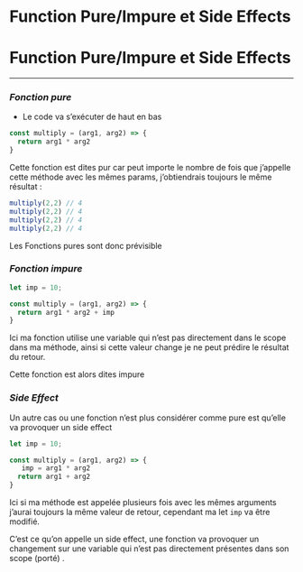 # Function Pure/Impure et Side Effects

# Function Pure/Impure et Side Effects

---

### *Fonction pure*

- Le code va s’exécuter de haut en bas

```jsx
const multiply = (arg1, arg2) => {
  return arg1 * arg2
}
```

Cette fonction est dites pur car peut importe le nombre de fois que j’appelle cette méthode avec les mêmes params, j’obtiendrais toujours le même résultat :

```jsx
multiply(2,2) // 4
multiply(2,2) // 4
multiply(2,2) // 4
multiply(2,2) // 4
```

Les Fonctions pures sont donc prévisible

### *Fonction impure*

```jsx
let imp = 10;

const multiply = (arg1, arg2) => {
  return arg1 * arg2 + imp
}
```

Ici ma fonction utilise une variable qui n’est pas directement dans le scope dans ma méthode, ainsi si cette valeur change je ne peut prédire le résultat du retour.

Cette fonction est alors dites impure

### *Side Effect*

Un autre cas ou une fonction n’est plus considérer comme pure est qu’elle va provoquer un side effect

```jsx
let imp = 10;

const multiply = (arg1, arg2) => {
   imp = arg1 * arg2 
  return arg1 + arg2 
}
```

Ici si ma méthode est appelée plusieurs fois avec les mêmes arguments j’aurai toujours la même valeur de retour, cependant ma let `imp` va être modifié.

C’est ce qu’on appelle un side effect, une fonction va provoquer un changement sur une variable qui n’est pas directement présentes dans son scope (porté) .